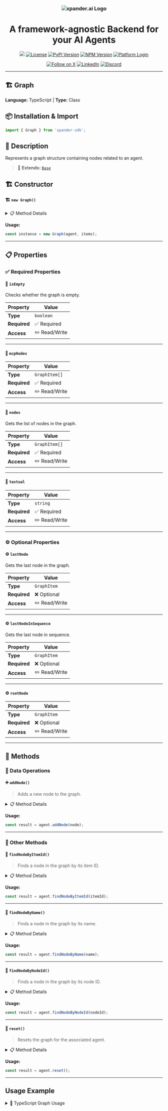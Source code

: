 <h3 align="center">
  <a name="readme-top"></a>
  <picture>
    <source media="(prefers-color-scheme: dark)" srcset="https://assets.xpanderai.io/logo/xpander.ai_dark.png">
    <img
      src="https://assets.xpanderai.io/logo/xpander.ai_light.png"
      style="max-width: 100%; height: auto; width: auto; max-height: 170px;"
      alt="xpander.ai Logo"
    >
  </picture>
</h3>

<div align="center">
  <h1>A framework-agnostic Backend for your AI Agents</h1>

  <a href="https://pepy.tech/projects/xpander-sdk"><img src="https://static.pepy.tech/badge/xpander-sdk/month"></a> 
  <a href="https://github.com/xpander-ai/xpander.ai/blob/main/LICENSE"><img src="https://img.shields.io/github/license/xpander-ai/xpander.ai" alt="License"></a> <a href="https://pypi.org/project/xpander-sdk"><img src="https://img.shields.io/pypi/v/xpander-sdk" alt="PyPI Version"></a> <a href="https://npmjs.com/package/xpander-sdk"><img src="https://img.shields.io/npm/v/xpander-sdk" alt="NPM Version"></a> <a href="https://app.xpander.ai"><img src="https://img.shields.io/badge/platform-login-30a46c" alt="Platform Login"></a>
</div>

<div align="center">
  <p align="center">
<a href="https://x.com/xpander_ai"><img src="https://img.shields.io/badge/Follow%20on%20X-000000?style=for-the-badge&logo=x&logoColor=white" alt="Follow on X" /></a> <a href="https://www.linkedin.com/company/xpander-ai"><img src="https://img.shields.io/badge/Follow%20on%20LinkedIn-0077B5?style=for-the-badge&logo=linkedin&logoColor=white" alt="LinkedIn" /></a> <a href="https://discord.gg/CUcp4WWh5g"><img src="https://img.shields.io/badge/Join%20our%20Discord-5865F2?style=for-the-badge&logo=discord&logoColor=white" alt="Discord" /></a>
  </p>
</div>

---

## 🏗️ Graph

**Language:** TypeScript | **Type:** Class

## 📦 Installation & Import

```typescript
import { Graph } from 'xpander-sdk';
```

## 📖 Description

Represents a graph structure containing nodes related to an agent.

> 🔗 **Extends:** [`Base`](Base.md)

## 🏗️ Constructor

#### 🏗️ `new Graph()`

<details>
<summary>📋 Method Details</summary>

**Parameters:**

| Parameter | Type | Required | Description |
|-----------|------|----------|-------------|
| `agent` | `Agent` | ✅ | No description |
| `items` | `GraphItem[]` | ✅ | No description |

</details>

**Usage:**

```typescript
const instance = new Graph(agent, items);
```

---

## 📋 Properties

### ✅ Required Properties

#### 📝 `isEmpty`

Checks whether the graph is empty.

| Property | Value |
|----------|-------|
| **Type** | `boolean` |
| **Required** | ✅ Required |
| **Access** | ✏️ Read/Write |

---

#### 📝 `mcpNodes`

| Property | Value |
|----------|-------|
| **Type** | `GraphItem[]` |
| **Required** | ✅ Required |
| **Access** | ✏️ Read/Write |

---

#### 📝 `nodes`

Gets the list of nodes in the graph.

| Property | Value |
|----------|-------|
| **Type** | `GraphItem[]` |
| **Required** | ✅ Required |
| **Access** | ✏️ Read/Write |

---

#### 📝 `textual`

| Property | Value |
|----------|-------|
| **Type** | `string` |
| **Required** | ✅ Required |
| **Access** | ✏️ Read/Write |

---

### ⚙️ Optional Properties

#### ⚙️ `lastNode`

Gets the last node in the graph.

| Property | Value |
|----------|-------|
| **Type** | `GraphItem` |
| **Required** | ❌ Optional |
| **Access** | ✏️ Read/Write |

---

#### ⚙️ `lastNodeInSequence`

Gets the last node in sequence.

| Property | Value |
|----------|-------|
| **Type** | `GraphItem` |
| **Required** | ❌ Optional |
| **Access** | ✏️ Read/Write |

---

#### ⚙️ `rootNode`

| Property | Value |
|----------|-------|
| **Type** | `GraphItem` |
| **Required** | ❌ Optional |
| **Access** | ✏️ Read/Write |

---

## 🔧 Methods

### 💾 Data Operations

#### ➕ `addNode()`

> Adds a new node to the graph.

<details>
<summary>📋 Method Details</summary>

**Parameters:**

| Parameter | Type | Required | Description |
|-----------|------|----------|-------------|
| `node` | `Agent | GraphItem` | ✅ | - The node to add, which can be an agent or a graph item. |

**Returns:** `GraphItem`

</details>

**Usage:**

```typescript
const result = agent.addNode(node);
```

---

### 🔄 Other Methods

#### 🔧 `findNodeByItemId()`

> Finds a node in the graph by its item ID.

<details>
<summary>📋 Method Details</summary>

**Parameters:**

| Parameter | Type | Required | Description |
|-----------|------|----------|-------------|
| `itemId` | `string` | ✅ | - The item ID to search for. |

**Returns:** `GraphItem`

</details>

**Usage:**

```typescript
const result = agent.findNodeByItemId(itemId);
```

---

#### 🔧 `findNodeByName()`

> Finds a node in the graph by its name.

<details>
<summary>📋 Method Details</summary>

**Parameters:**

| Parameter | Type | Required | Description |
|-----------|------|----------|-------------|
| `name` | `string` | ✅ | - The item ID to search for. |

**Returns:** `GraphItem`

</details>

**Usage:**

```typescript
const result = agent.findNodeByName(name);
```

---

#### 🔧 `findNodeByNodeId()`

> Finds a node in the graph by its node ID.

<details>
<summary>📋 Method Details</summary>

**Parameters:**

| Parameter | Type | Required | Description |
|-----------|------|----------|-------------|
| `nodeId` | `string` | ✅ | - The node ID to search for. |

**Returns:** `GraphItem`

</details>

**Usage:**

```typescript
const result = agent.findNodeByNodeId(nodeId);
```

---

#### 🔧 `reset()`

> Resets the graph for the associated agent.

<details>
<summary>📋 Method Details</summary>

</details>

**Usage:**

```typescript
const result = agent.reset();
```

---

## Usage Example

<details>
<summary>📝 TypeScript Graph Usage</summary>

```typescript
import { Graph } from 'xpander-sdk';

// Create Graph instance
const graph = new Graph();


// Access key property: isEmpty
const value = graph.isEmpty;
console.log(`isEmpty: ${value}`);



// Call key method: addNode
const result = graph.addNode();
console.log(`Result: ${result}`);


console.log("Graph ready!");
```

</details>

